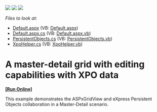 <!-- default badges list -->
![](https://img.shields.io/endpoint?url=https://codecentral.devexpress.com/api/v1/VersionRange/128532347/15.1.11%2B)
[![](https://img.shields.io/badge/Open_in_DevExpress_Support_Center-FF7200?style=flat-square&logo=DevExpress&logoColor=white)](https://supportcenter.devexpress.com/ticket/details/E418)
[![](https://img.shields.io/badge/📖_How_to_use_DevExpress_Examples-e9f6fc?style=flat-square)](https://docs.devexpress.com/GeneralInformation/403183)
<!-- default badges end -->
<!-- default file list -->
*Files to look at*:

* [Default.aspx](./CS/MasterDetailWithXPO/Default.aspx) (VB: [Default.aspx](./VB/MasterDetailWithXPO/Default.aspx))
* [Default.aspx.cs](./CS/MasterDetailWithXPO/Default.aspx.cs) (VB: [Default.aspx.vb](./VB/MasterDetailWithXPO/Default.aspx.vb))
* [PersistentObjects.cs](./CS/MasterDetailWithXPO/PersistentObjects.cs) (VB: [PersistentObjects.vb](./VB/MasterDetailWithXPO/PersistentObjects.vb))
* [XpoHelper.cs](./CS/MasterDetailWithXPO/XpoHelper.cs) (VB: [XpoHelper.vb](./VB/MasterDetailWithXPO/XpoHelper.vb))
<!-- default file list end -->
# A master-detail grid with editing capabilities with XPO data
<!-- run online -->
**[[Run Online]](https://codecentral.devexpress.com/e418/)**
<!-- run online end -->


<p>This example demonstrates the ASPxGridView and eXpress Persistent Objects collaboration in a Master-Detail scenario.</p>

<br/>


